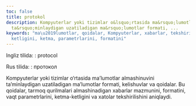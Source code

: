 ```yaml
---
toc: false
title: protokol
description: Kompyuterlar yoki tizimlar o&lsquo;rtasida ma&rsquo;lumotlar almashinuvini
  ta&rsquo;minlaydigan uzatiladigan ma&rsquo;lumotlar formati, ...
keywords: "ma\u2019lumotlar, qoidalar, Kompyuterlar, xabarlar, tekshirilishini, xatolar,
  ketligini, ketma, parametrlarini, formatini"
---
```


Ingliz tilida:
:   protocol

Rus tilida:
:   протокол

Kompyuterlar yoki tizimlar o‘rtasida ma’lumotlar almashinuvini ta’minlaydigan uzatiladigan ma’lumotlar formati, kelishuvlar va qoidalar. Bu qoidalar, tarmoq qurilmalari almashinadigan xabarlar mazmunini, formatini, vaqt parametrlarini, ketma-ketligini va xatolar tekshirilishini aniqlaydi.